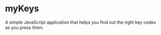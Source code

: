# myKeys
A simple JavaScript application that helps you find out the right key codes as you press them.
